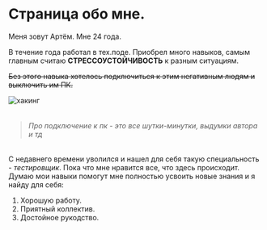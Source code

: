 # Страница обо мне. 

Меня зовут Артём. Мне 24 года. 

В течение года работал в тех.поде. Приобрел много навыков, самым главным считаю **СТРЕССОУСТОЙЧИВОСТЬ** к разным ситуациям. 

~~Без этого навыка хотелось подключиться к этим негативным людям и выключить им ПК.~~

![хакинг](https://itglobal.com/wp-content/uploads/2020/11/monitoring-v-tekst-1024x575.jpeg)

###### 
>*Про подключение к пк - это все шутки-минутки, выдумки автора и тд*
######



С недавнего времени уволился и нашел для себя такую специальность - *тестировщик*. Пока что мне нравится все, что здесь происходит.
Думаю мои навыки помогут мне полностью усвоить новые знания и я найду для себя: 
1. Хорошую работу.
2. Приятный коллектив.
3. Достойное рукодство.
